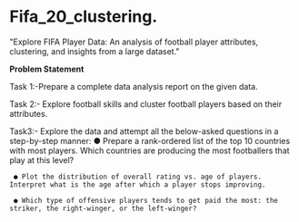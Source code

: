 # Fifa_20_clustering.
"Explore FIFA Player Data: An analysis of football player attributes, clustering, and insights from a large dataset."




**Problem Statement**

Task 1:-Prepare a complete data analysis report on the given data.

Task 2:- Explore football skills and cluster football players based on their attributes.

Task3:- Explore the data and attempt all the below-asked questions in a
step-by-step manner:
     ● Prepare a rank-ordered list of the top 10 countries with most players. Which countries are producing the most footballers that play at this level?
     
     ● Plot the distribution of overall rating vs. age of players. Interpret what is the age after which a player stops improving.
     
     ● Which type of offensive players tends to get paid the most: the striker, the right-winger, or the left-winger? 
